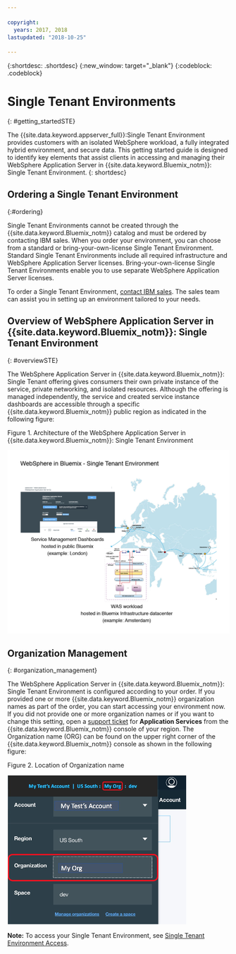 ```yaml
---

copyright:
  years: 2017, 2018
lastupdated: "2018-10-25"

---
```


{:shortdesc: .shortdesc}
{:new_window: target="_blank"}
{:codeblock: .codeblock}

# Single Tenant Environments
{: #getting_startedSTE}

The {{site.data.keyword.appserver_full}}:Single Tenant Environment provides customers with an isolated WebSphere workload, a fully integrated hybrid environment, and secure data. This getting started guide is designed to identify key elements that assist clients in accessing and managing their WebSphere Application Server in {{site.data.keyword.Bluemix_notm}}: Single Tenant Environment.
{: shortdesc}

## Ordering a Single Tenant Environment
{:#ordering}

Single Tenant Environments cannot be created through the {{site.data.keyword.Bluemix_notm}} catalog and must be ordered by contacting IBM sales. When you order your environment, you can choose from a standard or bring-your-own-license Single Tenant Environment. Standard Single Tenant Environments include all required infrastructure and  WebSphere Application Server licenses. Bring-your-own-license Single Tenant Environments enable you to use separate WebSphere Application Server licenses.

To order a Single Tenant Environment, [contact IBM sales](reportingIssues.html#contacting-sales). The sales team can assist you in setting up an environment tailored to your needs.

## Overview of WebSphere Application Server in {{site.data.keyword.Bluemix_notm}}: Single Tenant Environment
{: #overviewSTE}

The WebSphere Application Server in {{site.data.keyword.Bluemix_notm}}: Single Tenant offering gives consumers their own private instance of the service, private networking, and isolated resources. Although the offering is managed independently, the service and created service instance dashboards are accessible through a specific {{site.data.keyword.Bluemix_notm}} public region as indicated in the following figure:

Figure 1. Architecture of the WebSphere Application Server in {{site.data.keyword.Bluemix_notm}}: Single Tenant Environment

![Figure1. Architecture of Single Tenant Environment](images/WASaaS.png)


## Organization Management
{: #organization_management}

The WebSphere Application Server in {{site.data.keyword.Bluemix_notm}}: Single Tenant Environment is configured according to your order. If you provided one or more {{site.data.keyword.Bluemix_notm}} organization names as part of the order, you can start accessing your environment now. If you did not provide one or more organization names or if you want to change this setting, open a [support ticket](reportingIssues.html#reporting_issues) for **Application Services** from the {{site.data.keyword.Bluemix_notm}} console of your region. The Organization name (ORG) can be found on the upper right corner of the {{site.data.keyword.Bluemix_notm}} console as shown in the following figure:

Figure 2. Location of Organization name

![Figure2. Location of ORG name](images/myORG.png)


**Note:** To access your Single Tenant Environment, see [Single Tenant Environment Access](singleTenantAccess.html#singleTenantEnvironment).
